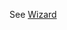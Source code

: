 See [Wizard](https://mongoose.ws/wizard/#/output?board=pico2-w&ide=Pico-SDK&rtos=baremetal&file=README.md)

